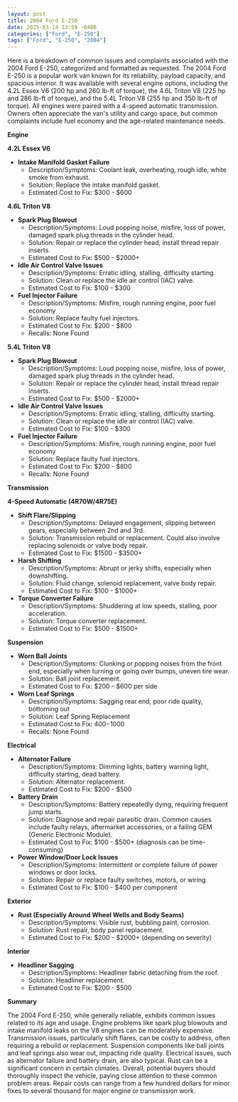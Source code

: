 ```yaml
---
layout: post
title: 2004 Ford E-250
date: 2025-03-14 13:59 -0400
categories: ["Ford", "E-250"]
tags: ["Ford", "E-250", "2004"]
---
```

Here is a breakdown of common issues and complaints associated with the 2004 Ford E-250, categorized and formatted as requested. The 2004 Ford E-250 is a popular work van known for its reliability, payload capacity, and spacious interior. It was available with several engine options, including the 4.2L Essex V6 (200 hp and 260 lb-ft of torque), the 4.6L Triton V8 (225 hp and 286 lb-ft of torque), and the 5.4L Triton V8 (255 hp and 350 lb-ft of torque). All engines were paired with a 4-speed automatic transmission. Owners often appreciate the van's utility and cargo space, but common complaints include fuel economy and the age-related maintenance needs.

**Engine**

**4.2L Essex V6**

*   **Intake Manifold Gasket Failure**
    *   Description/Symptoms: Coolant leak, overheating, rough idle, white smoke from exhaust.
    *   Solution: Replace the intake manifold gasket.
    *   Estimated Cost to Fix: $300 - $600

**4.6L Triton V8**

*   **Spark Plug Blowout**
    *   Description/Symptoms: Loud popping noise, misfire, loss of power, damaged spark plug threads in the cylinder head.
    *   Solution: Repair or replace the cylinder head, install thread repair inserts.
    *   Estimated Cost to Fix: $500 - $2000+
*   **Idle Air Control Valve Issues**
    *   Description/Symptoms: Erratic idling, stalling, difficulty starting.
    *   Solution: Clean or replace the idle air control (IAC) valve.
    *   Estimated Cost to Fix: $100 - $300
* **Fuel Injector Failure**
    * Description/Symptoms: Misfire, rough running engine, poor fuel economy
    * Solution: Replace faulty fuel injectors.
    * Estimated Cost to Fix: $200 - $800
    * Recalls: None Found

**5.4L Triton V8**

*   **Spark Plug Blowout**
    *   Description/Symptoms: Loud popping noise, misfire, loss of power, damaged spark plug threads in the cylinder head.
    *   Solution: Repair or replace the cylinder head, install thread repair inserts.
    *   Estimated Cost to Fix: $500 - $2000+
*   **Idle Air Control Valve Issues**
    *   Description/Symptoms: Erratic idling, stalling, difficulty starting.
    *   Solution: Clean or replace the idle air control (IAC) valve.
    *   Estimated Cost to Fix: $100 - $300
* **Fuel Injector Failure**
    * Description/Symptoms: Misfire, rough running engine, poor fuel economy
    * Solution: Replace faulty fuel injectors.
    * Estimated Cost to Fix: $200 - $800
    * Recalls: None Found

**Transmission**

**4-Speed Automatic (4R70W/4R75E)**

*   **Shift Flare/Slipping**
    *   Description/Symptoms: Delayed engagement, slipping between gears, especially between 2nd and 3rd.
    *   Solution: Transmission rebuild or replacement.  Could also involve replacing solenoids or valve body repair.
    *   Estimated Cost to Fix: $1500 - $3500+
*   **Harsh Shifting**
    *   Description/Symptoms: Abrupt or jerky shifts, especially when downshifting.
    *   Solution:  Fluid change, solenoid replacement, valve body repair.
    *   Estimated Cost to Fix: $100 - $1000+
*   **Torque Converter Failure**
    *   Description/Symptoms: Shuddering at low speeds, stalling, poor acceleration.
    *   Solution: Torque converter replacement.
    *   Estimated Cost to Fix: $500 - $1500+

**Suspension**

*   **Worn Ball Joints**
    *   Description/Symptoms: Clunking or popping noises from the front end, especially when turning or going over bumps, uneven tire wear.
    *   Solution: Ball joint replacement.
    *   Estimated Cost to Fix: $200 - $600 per side
*   **Worn Leaf Springs**
    * Description/Symptoms: Sagging rear end, poor ride quality, bottoming out
    * Solution: Leaf Spring Replacement
    * Estimated Cost to Fix: $400-$1000
    * Recalls: None Found

**Electrical**

*   **Alternator Failure**
    *   Description/Symptoms: Dimming lights, battery warning light, difficulty starting, dead battery.
    *   Solution: Alternator replacement.
    *   Estimated Cost to Fix: $200 - $500
*   **Battery Drain**
    *   Description/Symptoms: Battery repeatedly dying, requiring frequent jump starts.
    *   Solution: Diagnose and repair parasitic drain.  Common causes include faulty relays, aftermarket accessories, or a failing GEM (Generic Electronic Module).
    *   Estimated Cost to Fix: $100 - $500+ (diagnosis can be time-consuming)
*   **Power Window/Door Lock Issues**
    *   Description/Symptoms: Intermittent or complete failure of power windows or door locks.
    *   Solution: Repair or replace faulty switches, motors, or wiring.
    *   Estimated Cost to Fix: $100 - $400 per component

**Exterior**

*   **Rust (Especially Around Wheel Wells and Body Seams)**
    *   Description/Symptoms: Visible rust, bubbling paint, corrosion.
    *   Solution: Rust repair, body panel replacement.
    *   Estimated Cost to Fix: $200 - $2000+ (depending on severity)

**Interior**

*   **Headliner Sagging**
    *   Description/Symptoms: Headliner fabric detaching from the roof.
    *   Solution: Headliner replacement.
    *   Estimated Cost to Fix: $200 - $500

**Summary**

The 2004 Ford E-250, while generally reliable, exhibits common issues related to its age and usage. Engine problems like spark plug blowouts and intake manifold leaks on the V8 engines can be moderately expensive. Transmission issues, particularly shift flares, can be costly to address, often requiring a rebuild or replacement. Suspension components like ball joints and leaf springs also wear out, impacting ride quality. Electrical issues, such as alternator failure and battery drain, are also typical. Rust can be a significant concern in certain climates. Overall, potential buyers should thoroughly inspect the vehicle, paying close attention to these common problem areas. Repair costs can range from a few hundred dollars for minor fixes to several thousand for major engine or transmission work.

